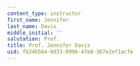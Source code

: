 ```yaml
---
content_type: instructor
first_name: Jennifer
last_name: Davis
middle_initial: ''
salutation: Prof.
title: Prof. Jennifer Davis
uid: fb24b564-0d33-0996-47e8-367e2ef1acfe
---
```

